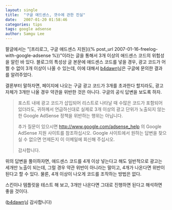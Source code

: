 ```yaml
---
layout: single
title:  "구글 애드센스, 갯수에 관한 진실"
date:   2007-01-20 01:58:46
categories: tips
tags: google adsense
author: Samgu Lee
---
```

팔글에서는 "[프리로그, 구글 애드센스 지원]({% post_url 2007-01-16-freelog-with-google-adsense %})"이라는 글을 통해서 3개 이상의 애드센스 코드의 위험성을 알린 바 있다. 블로그의 특성상 글 본문에 애드센스 코드를 넣을 경우, 광고 코드가 어쩔 수 없이 3개 이상이 나올 수 있는데, 이에 대해서 [b4dawn](http://b4dawn.blogspot.com/)님은 구글에 문의한 결과를 알려주었다.

결론부터 말하자면, 페이지에 나오는 구글 광고 코드가 3개를 초과한다 할지라도, 광고 자체가 3개만 나올 경우 약관을 위반한 것은 아니다. 구글의 공식 답변을 보도록 하자.

> 포스트 내에 광고 코드가 삽입되어 리스트로 나타날 때 수많은 코드가 포함되어 있더라도, 귀하께서 언급하신대로 실제로 3개 이상의 광고 단위가 노출되지 않는 한 Google AdSense 정책을 위반하는 행위는 아닙니다.
> 
> 추가 질문이 있으시면 http://www.google.com/adsense_help 의 Google AdSense 지원 사이트를 참조하십시오. Google 사이트에서 원하는 답변을 찾으실 수 없으면 언제든지 이 이메일에 회신해 주십시오.
> 
> 감사합니다.

위의 답변을 풀이하자면, 애드센스 코드를 4개 이상 넣는다고 해도 일반적으로 광고는 세개만 노출이 되는데, 그럴 경우 약관 위반이 아니라는 말이고, 4개가 나온다면 위반이 된다고 할 수 있다. 물론, 4개 이상이 나오게 코드를 조작하는 방법은 없다.

스킨이나 템플릿을 테스트 해 보고, 3개만 나온다면 그대로 진행하면 된다고 해석하면 좋을 것이다.

([b4dawn](http://b4dawn.blogspot.com/)님 감사합니다)
